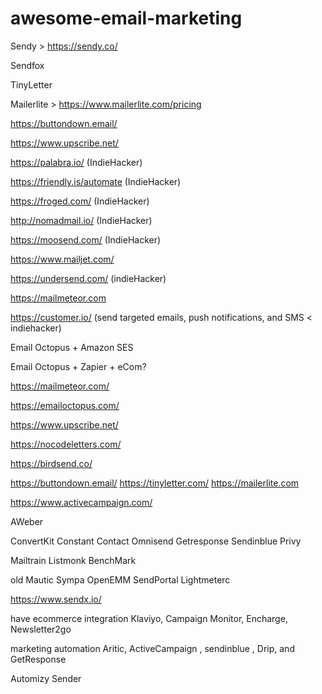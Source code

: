 # awesome-email-marketing


Sendy > https://sendy.co/

Sendfox

TinyLetter

Mailerlite > https://www.mailerlite.com/pricing

https://buttondown.email/

https://www.upscribe.net/

https://palabra.io/ (IndieHacker)

https://friendly.is/automate (IndieHacker)

https://froged.com/ (IndieHacker)

http://nomadmail.io/ (IndieHacker)

https://moosend.com/ (IndieHacker)

https://www.mailjet.com/

https://undersend.com/ (indieHacker)

https://mailmeteor.com

https://customer.io/ (send targeted emails, push notifications, and SMS < indiehacker)

Email Octopus + Amazon SES

Email Octopus + Zapier + eCom?

https://mailmeteor.com/

https://emailoctopus.com/

https://www.upscribe.net/

https://nocodeletters.com/

https://birdsend.co/

https://buttondown.email/
https://tinyletter.com/
https://mailerlite.com

https://www.activecampaign.com/

AWeber 

ConvertKit
Constant Contact
Omnisend
Getresponse
Sendinblue
Privy 


Mailtrain 
Listmonk 
BenchMark 

old
Mautic 
Sympa
OpenEMM
SendPortal
Lightmeterc

https://www.sendx.io/

have ecommerce integration
Klaviyo, Campaign Monitor, Encharge, Newsletter2go

marketing automation
Aritic, ActiveCampaign , sendinblue , Drip, and GetResponse


Automizy
Sender
